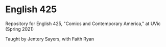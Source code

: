 # English 425 

Repository for English 425, "Comics and Contemporary America," at UVic (Spring 2021) 

Taught by Jentery Sayers, with Faith Ryan 
